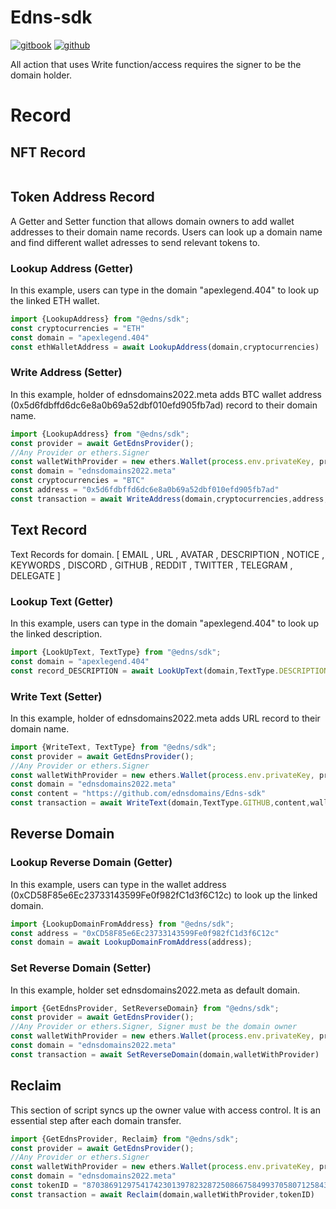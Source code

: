 # Edns-sdk
[![gitbook](https://img.shields.io/badge/SDK-Document-blueviolet)](https://master-chit-chit.gitbook.io/edns-sdk-on-npm/)
[![github](https://img.shields.io/badge/Git-Repo-inactive)](https://github.com/ednsdomains/Edns-sdk)

All action that uses Write function/access requires the signer to be the domain holder.  

# Record


## NFT Record
```typescript


```

## Token Address Record
A Getter and Setter function that allows domain owners to add wallet addresses to their domain name records.  Users can look up a domain name and find different wallet adresses to send relevant tokens to. 
### Lookup Address (Getter)
In this example, users can type in the domain "apexlegend.404" to look up the linked ETH wallet.
```typescript
import {LookupAddress} from "@edns/sdk";
const cryptocurrencies = "ETH"
const domain = "apexlegend.404"
const ethWalletAddress = await LookupAddress(domain,cryptocurrencies)
```
### Write Address (Setter)
In this example, holder of ednsdomains2022.meta adds BTC wallet address (0x5d6fdbffd6dc6e8a0b69a52dbf010efd905fb7ad) record to their domain name.
```typescript
import {LookupAddress} from "@edns/sdk";
const provider = await GetEdnsProvider();
//Any Provider or ethers.Signer
const walletWithProvider = new ethers.Wallet(process.env.privateKey, provider);
const domain = "ednsdomains2022.meta"
const cryptocurrencies = "BTC"
const address = "0x5d6fdbffd6dc6e8a0b69a52dbf010efd905fb7ad"
const transaction = await WriteAddress(domain,cryptocurrencies,address,walletWithProvider)
```

## Text Record
Text Records for domain. [ 
EMAIL ,
URL ,
AVATAR ,
DESCRIPTION ,
NOTICE ,
KEYWORDS ,
DISCORD ,
GITHUB ,
REDDIT ,
TWITTER ,
TELEGRAM ,
DELEGATE 
]
### Lookup Text (Getter)
In this example, users can type in the domain "apexlegend.404" to look up the linked description.
```typescript
import {LookUpText, TextType} from "@edns/sdk";
const domain = "apexlegend.404"
const record_DESCRIPTION = await LookUpText(domain,TextType.DESCRIPTION)
```
### Write Text (Setter)
In this example, holder of ednsdomains2022.meta adds URL record to their domain name.
```typescript
import {WriteText, TextType} from "@edns/sdk";
const provider = await GetEdnsProvider();
//Any Provider or ethers.Signer
const walletWithProvider = new ethers.Wallet(process.env.privateKey, provider);
const domain = "ednsdomains2022.meta"
const content = "https://github.com/ednsdomains/Edns-sdk"
const transaction = await WriteText(domain,TextType.GITHUB,content,walletWithProvider)
```
## Reverse Domain

### Lookup Reverse Domain (Getter)
In this example, users can type in the wallet address (0xCD58F85e6Ec23733143599Fe0f982fC1d3f6C12c) to look up the linked domain.
```typescript 
import {LookupDomainFromAddress} from "@edns/sdk";
const address = "0xCD58F85e6Ec23733143599Fe0f982fC1d3f6C12c"
const domain = await LookupDomainFromAddress(address);
```
### Set Reverse Domain (Setter)
In this example, holder set ednsdomains2022.meta as default domain.
```typescript
import {GetEdnsProvider, SetReverseDomain} from "@edns/sdk";
const provider = await GetEdnsProvider();
//Any Provider or ethers.Signer, Signer must be the domain owner
const walletWithProvider = new ethers.Wallet(process.env.privateKey, provider);
const domain = "ednsdomains2022.meta"
const transaction = await SetReverseDomain(domain,walletWithProvider)
```

## Reclaim
This section of script syncs up the owner value with access control. It is an essential step after each domain transfer. 
```typescript
import {GetEdnsProvider, Reclaim} from "@edns/sdk";
const provider = await GetEdnsProvider();
//Any Provider or ethers.Signer
const walletWithProvider = new ethers.Wallet(process.env.privateKey, provider);
const domain = "ednsdomains2022.meta"
const tokenID = "87038691297541742301397823287250866758499370580712584317467914794075493188134"
const transaction = await Reclaim(domain,walletWithProvider,tokenID)
```


